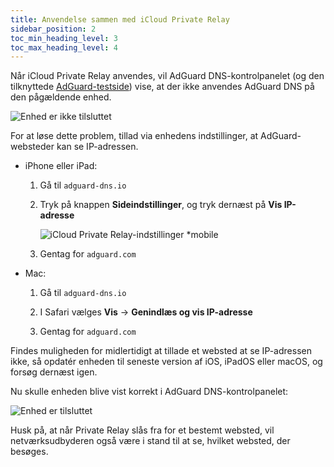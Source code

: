 ```yaml
---
title: Anvendelse sammen med iCloud Private Relay
sidebar_position: 2
toc_min_heading_level: 3
toc_max_heading_level: 4
---
```


Når iCloud Private Relay anvendes, vil AdGuard DNS-kontrolpanelet (og den tilknyttede [AdGuard-testside](https://adguard.com/test.html)) vise, at der ikke anvendes AdGuard DNS på den pågældende enhed.

![Enhed er ikke tilsluttet](https://cdn.adtidy.org/content/kb/dns/private/solving_problems/icloud_private_relay/device-not-connected.jpeg)

For at løse dette problem, tillad via enhedens indstillinger, at AdGuard-websteder kan se IP-adressen.

- iPhone eller iPad:

    1. Gå til `adguard-dns.io`

    1. Tryk på knappen **Sideindstillinger**, og tryk dernæst på **Vis IP-adresse**

        ![iCloud Private Relay-indstillinger *mobile](https://cdn.adtidy.org/content/kb/dns/private/solving_problems/icloud_private_relay/icloudpr.jpg)

    1. Gentag for `adguard.com`

- Mac:

    1. Gå til `adguard-dns.io`

    1. I Safari vælges **Vis** → **Genindlæs og vis IP-adresse**

    1. Gentag for `adguard.com`

Findes muligheden for midlertidigt at tillade et websted at se IP-adressen ikke, så opdatér enheden til seneste version af iOS, iPadOS eller macOS, og forsøg dernæst igen.

Nu skulle enheden blive vist korrekt i AdGuard DNS-kontrolpanelet:

![Enhed er tilsluttet](https://cdn.adtidy.org/content/kb/dns/private/solving_problems/icloud_private_relay/device-connected.jpeg)

Husk på, at når Private Relay slås fra for et bestemt websted, vil netværksudbyderen også være i stand til at se, hvilket websted, der besøges.

